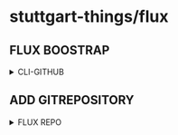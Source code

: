 # stuttgart-things/flux

## FLUX BOOSTRAP

<details><summary>CLI-GITHUB</summary>

```bash
# BOOTSTRAP GITHUB
export KUBECONFIG=<KUBECONFIG>
export GITHUB_TOKEN=<TOKEN>
flux bootstrap github --owner=stuttgart-things --repository=stuttgart-things --path=clusters/dev-cluster
```

</details>

## ADD GITREPOSITORY

<details><summary>FLUX REPO</summary>

```bash
kubectl apply -f - <<EOF
apiVersion: source.toolkit.fluxcd.io/v1
kind: GitRepository
metadata:
  name: flux-apps
  namespace: flux-system
spec:
  interval: 1m0s
  ref:
    branch: main
  url: https://github.com/stuttgart-things/flux.git
EOF
```

</details>
